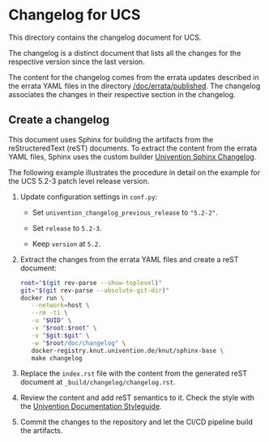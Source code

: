 <!--
SPDX-FileCopyrightText: 2021-2024 Univention GmbH

SPDX-License-Identifier: AGPL-3.0-only
-->

# Changelog for UCS

This directory contains the changelog document for UCS.

The changelog is a distinct document that lists all the changes for the
respective version since the last version.

The content for the changelog comes from the errata updates described in the
errata YAML files in the directory
[/doc/errata/published](../errata/published). The changelog associates the
changes in their respective section in the changelog.

## Create a changelog

This document uses Sphinx for building the artifacts from the reStructeredText
(reST) documents. To extract the content from the errata YAML files, Sphinx
uses the custom builder [Univention Sphinx
Changelog](https://git.knut.univention.de/univention/documentation/univention_sphinx_changelog).

The following example illustrates the procedure in detail on the example for
the UCS 5.2-3 patch level release version.

1. Update configuration settings in `conf.py`:

   * Set `univention_changelog_previous_release` to `"5.2-2"`.

   * Set `release` to `5.2-3`.

   * Keep `version` at `5.2`.

1. Extract the changes from the errata YAML files and create a reST document:
   ```sh
   root="$(git rev-parse --show-toplevel)"
   git="$(git rev-parse --absolute-git-dir)"
   docker run \
      --network=host \
      --rm -ti \
      -u "$UID" \
      -v "$root:$root" \
      -v "$git:$git" \
      -w "$root/doc/changelog" \
      docker-registry.knut.univention.de/knut/sphinx-base \
      make changelog
   ```

1. Replace the `index.rst` file with the content from the generated reST
   document at `_build/changelog/changelog.rst`.

1. Review the content and add reST semantics to it. Check the style with the
   [Univention Documentation
   Styleguide](https://univention.gitpages.knut.univention.de/documentation/styleguide/).

1. Commit the changes to the repository and let the CI/CD pipeline build the
   artifacts.
